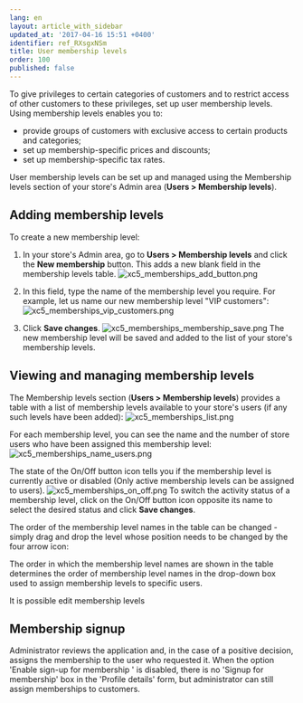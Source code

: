 ```yaml
---
lang: en
layout: article_with_sidebar
updated_at: '2017-04-16 15:51 +0400'
identifier: ref_RXsgxNSm
title: User membership levels
order: 100
published: false
---
```

To give privileges to certain categories of customers and to restrict access of other customers to these privileges, set up user membership levels. Using membership levels enables you to:

*   provide groups of customers with exclusive access to certain products and categories;
*   set up membership-specific prices and discounts;
*   set up membership-specific tax rates.

User membership levels can be set up and managed using the Membership levels section of your store's Admin area (**Users > Membership levels**). 

## Adding membership levels
To create a new membership level:
1.  In your store's Admin area, go to **Users > Membership levels** and click the **New membership** button. This adds a new blank field in the membership levels table.
    ![xc5_memberships_add_button.png]({{site.baseurl}}/attachments/ref_RXsgxNSm/xc5_memberships_add_button.png)

2.  In this field, type the name of the membership level you require. For example, let us name our new membership level "VIP customers":
    ![xc5_memberships_vip_customers.png]({{site.baseurl}}/attachments/ref_RXsgxNSm/xc5_memberships_vip_customers.png)

3.  Click **Save changes**.
    ![xc5_memberships_membership_save.png]({{site.baseurl}}/attachments/ref_RXsgxNSm/xc5_memberships_membership_save.png)
The new membership level will be saved and added to the list of your store's membership levels.

## Viewing and managing membership levels
The Membership levels section (**Users > Membership levels**) provides a table with a list of membership levels available to your store's users (if any such levels have been added):
    ![xc5_memberships_list.png]({{site.baseurl}}/attachments/ref_RXsgxNSm/xc5_memberships_list.png)
    
For each membership level, you can see the name and the number of store users who have been assigned this membership level:
    ![xc5_memberships_name_users.png]({{site.baseurl}}/attachments/ref_RXsgxNSm/xc5_memberships_name_users.png)

The state of the On/Off button icon tells you if the membership level is currently active or disabled (Only active membership levels can be assigned to users).
    ![xc5_memberships_on_off.png]({{site.baseurl}}/attachments/ref_RXsgxNSm/xc5_memberships_on_off.png)
    To switch the activity status of a membership level, click on the On/Off button icon opposite its name to select the desired status and click **Save changes**.
    
The order of the membership level names in the table can be changed - simply drag and drop the level whose position needs to be changed by the four arrow icon:

The order in which the membership level names are shown in the table determines the order of membership level names in the drop-down box used to assign membership levels to specific users.

It is possible edit membership levels 


## Membership signup
Administrator reviews the application and, in the case of a positive decision, assigns the membership to the user who requested it. When the option 'Enable sign-up for membership ' is disabled, there is no 'Signup for membership' box in the 'Profile details' form, but administrator can still assign memberships to customers.

